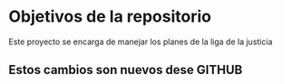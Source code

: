 # Objetivos de la repositorio

Este proyecto se encarga de manejar los planes de la liga de la justicia

## Estos cambios son nuevos dese GITHUB
